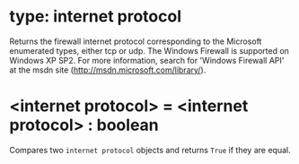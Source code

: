 # type: internet protocol

Returns the firewall internet protocol corresponding to the Microsoft enumerated types, either tcp or udp. The Windows Firewall is supported on Windows XP SP2. For more information, search for &#39;Windows Firewall API&#39; at the msdn site (http://msdn.microsoft.com/library/).

# &lt;internet protocol&gt; = &lt;internet protocol&gt; : boolean

Compares two `internet protocol` objects and returns `True` if they are equal.
